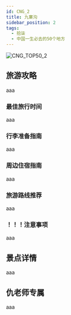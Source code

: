 ```yaml
---
id: CNG_2
title: 九寨沟
sidebar_position: 2
tags:
  - 拾柒
  - 中国一生必去的50个地方
---
```

![CNG_TOP50_2](/img/love/CNG_TOP50/2.png)

## 旅游攻略

aaa

### 最佳旅行时间

aaa

### 行李准备指南

aaa

### 周边住宿指南

aaa

### 旅游路线推荐

aaa

### ！！！注意事项

aaa

## 景点详情

aaa

## 仇老师专属

aaa
